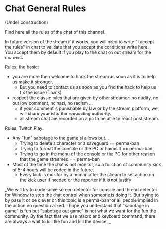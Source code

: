 # Chat General Rules

(Under construction)

  
Find here all the rules of the chat of this channel.  
  
In future version of the stream if it works, you will need to write "I accept the rules" in chat to validate that you accept the conditions write here.  
You accept them by default if you play to the chat on out stream for the moment.  


Rules, the basic:
- you are more then welcome to hack the stream as soon as it is to help us make it stronger.
  - But you need to contact us as soon as you find the hack to help us fix the issue (Thank) 
- respect the classic rules that are given by other streamer: no nudity, no out low comment, no nazi, no racism ...
  - if your comment is punishable by law or by the stream platform, we will share your id to the requesting authority.
  - all stream chat are recorded on a pc to be able to react post stream.

Rules, Twitch Play:
- Any "fun" sabotage to the game si allows but...
  - Trying to delete a character or a saveguard == perma-ban
  - Trying to format the console or the PC or harms it == perma-ban
  - Trying to go in the menu of the console or the PC for other reason that the game streamed == perma-ban
- Most of the time the chat is not monitor, so a function of community kick of 5-4 hours will be coded in the future.
  - Every kick is monitor by a human after the stream to set action on the kick user if needed or the reporter if it is not justify 
  
_We will try to code some screen detector for console and thread detector for Window to stop the chat control when someone is doing it. But trying to by pass it or be clever on this topic is a perma-ban for all people implied in the action no question asked.  I hope you understand that "sabotage in game" is fun but "sabotage out game" is not what we want for the fun the community.
By the fact that we use macro and keyboard command, there are always a wait to kill the fun and kill the device. _
